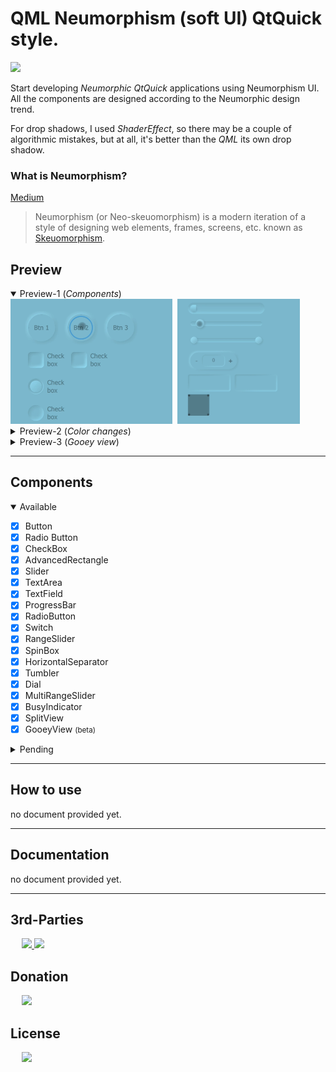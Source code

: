 # QML Neumorphism (soft UI) QtQuick style.
<img src="https://img.shields.io/badge/version-1.0.0-37c248"><br>

Start developing *Neumorphic QtQuick* applications using Neumorphism UI.<br>
All the components are designed according to the Neumorphic design trend.

For drop shadows, I used *ShaderEffect*, so there may be a couple of algorithmic mistakes, but at all, it's better than the *QML* its own drop shadow.

### What is Neumorphism?
[Medium](https://artofofiare.medium.com/neumorphism-the-right-way-a-2020-design-trend-386e6a09040a)
> Neumorphism (or Neo-skeuomorphism) is a modern iteration of a style of designing web elements, frames, screens, etc. known as [Skeuomorphism](https://medium.muz.li/skeuomorphic-design-a-controversial-ux-approach-that-is-making-a-comeback-a0b6e93eb4bb).

## Preview

<details open>
    <summary>Preview-1 (<i>Components</i>)</summary>
    <img src="Extera/Preview/neumorphism-preview-1.webp" height="200px">&nbsp;
    <img src="Extera/Preview/neumorphism-preview-2.webp" height="200px">
</details>
<details>
    <summary>Preview-2 (<i>Color changes</i>)</summary>
    <video src="Extera/Preview/neumorphism-preview-3.mp4" height="400px" autoplay loop>
</details>
<details>
    <summary>Preview-3 (<i>Gooey view</i>)</summary>
    <img src="Extera/Preview/gooeyView-preview-1.webp" height="200px">
</details>

---

## Components
<details open>
<summary> Available</summary>

- [x] Button
- [x] Radio Button
- [x] CheckBox
- [x] AdvancedRectangle
- [x] Slider
- [x] TextArea
- [x] TextField 
- [x] ProgressBar
- [x] RadioButton
- [x] Switch
- [x] RangeSlider
- [x] SpinBox
- [x] HorizontalSeparator
- [x] Tumbler
- [x] Dial
- [x] MultiRangeSlider
- [x] BusyIndicator
- [x] SplitView
- [x] GooeyView <small>(beta)</small>

</details>

<details>
<summary> Pending</summary>

- [ ] MultiPointGradient
- [ ] StackView
- [ ] CircularProgressBar

</details>

---

## How to use
no document provided yet.

---

## Documentation
no document provided yet.

---

## 3rd-Parties
&emsp;  <a href="https://download.qt.io/archive/qt/5.15/">
    <img src="https://img.shields.io/badge/Qt-v5.15.2-41CD52?logo=Qt&logoColor=41CD52">
</a>
<a href="https://www.khronos.org/registry/OpenGL-Refpages/gl4/">
    <img src="https://img.shields.io/badge/GLSL-v3.3-5586A4?logo=OpenGL&logoColor=5586A4">
</a>

## Donation
&emsp;  <a href="https://www.blockchain.com/bch/address/bitcoincash:qrnwtxsk79kv6mt2hv8zdxy3phkqpkmcxgjzqktwa3">
        <img src="https://img.shields.io/badge/BCH-Donate-f0992e?logo=BitcoinCash&logoColor=f0992e"></a>

## License
&emsp;  <a href="https://choosealicense.com/licenses/gpl-3.0/">
        <img src="https://img.shields.io/badge/license-LGPLv3-37c248"></a>
